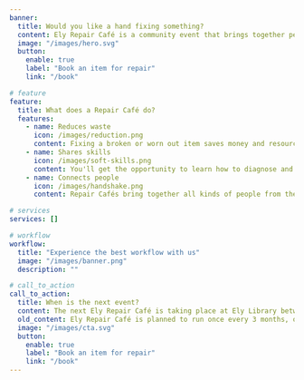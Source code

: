 ```yaml
---
banner:
  title: Would you like a hand fixing something?
  content: Ely Repair Café is a community event that brings together people with broken stuff with people who like to fix things.
  image: "/images/hero.svg"
  button:
    enable: true
    label: "Book an item for repair"
    link: "/book"

# feature
feature:
  title: What does a Repair Café do?
  features:
    - name: Reduces waste
      icon: /images/reduction.png
      content: Fixing a broken or worn out item saves money and resources, and reduces CO² emissions.
    - name: Shares skills
      icon: /images/soft-skills.png
      content: You'll get the opportunity to learn how to diagnose and repair things, giving you confidence to work on your own items.
    - name: Connects people
      icon: /images/handshake.png
      content: Repair Cafés bring together all kinds of people from the local community in a positive environment.

# services
services: []

# workflow
workflow:
  title: "Experience the best workflow with us"
  image: "/images/banner.png"
  description: ""

# call_to_action
call_to_action:
  title: When is the next event?
  content: The next Ely Repair Café is taking place at Ely Library between 11am and 2pm on Saturday, 25th October 2025 and we'd love to see you there.
  old_content: Ely Repair Café is planned to run once every 3 months, on the last Saturday of the month. The next event date is planned for October, but has not yet been confirmed. We will update this website when the date is confirmed and re-open the booking service a couple of months before the event.
  image: "/images/cta.svg"
  button:
    enable: true
    label: "Book an item for repair"
    link: "/book"
---
```

